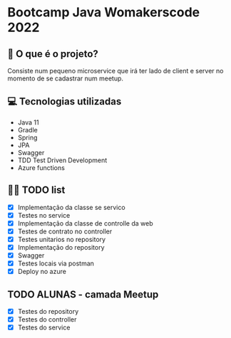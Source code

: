 # Bootcamp Java Womakerscode 2022

## 🤔 O que é o projeto?

Consiste num pequeno microservice que irá ter lado de client e server no momento de se cadastrar num meetup.


[//]: # (https://user-images.githubusercontent.com/42419543/162650128-1f8ab89f-0235-40a4-ad57-e60741ebf2ec.mp4)

## 💻 Tecnologias utilizadas

- Java 11
- Gradle
- Spring
- JPA
- Swagger
- TDD Test Driven Development
- Azure functions

## 👩‍💻 TODO list
- [X] Implementação da classe se servico
- [X] Testes no service
- [X] Implementação da classe de controlle da web
- [X] Testes de contrato no controller
- [X] Testes unitarios no repository
- [X] Implementação do repository
- [X] Swagger
- [X] Testes locais via postman
- [X] Deploy no azure

## TODO ALUNAS - camada Meetup

- [X] Testes do repository
- [X] Testes do controller
- [X] Testes do service
